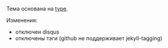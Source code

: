 Тема основана на [type](https://github.com/ahmadajmi/type).

Изменения: 
- отключен disqus
- отключены тэги (github не поддерживает jekyll-tagging)
